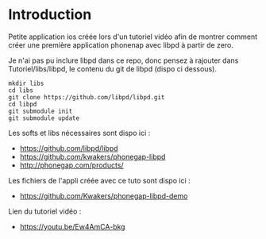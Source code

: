 Introduction
============

Petite application ios créée lors d'un tutoriel vidéo afin de montrer comment créer une première application phonenap avec libpd à partir de zero.

Je n'ai pas pu inclure libpd dans ce repo, donc pensez à rajouter dans Tutoriel/libs/libpd, le contenu du git de libpd (dispo ci dessous).

    mkdir libs
    cd libs
    git clone https://github.com/libpd/libpd.git
    cd libpd
    git submodule init
    git submodule update

Les softs et libs nécessaires sont dispo ici : 

- https://github.com/libpd/libpd
- https://github.com/kwakers/phonegap-libpd
- http://phonegap.com/products/

Les fichiers de l'appli créée avec ce tuto sont dispo ici : 

- https://github.com/Kwakers/phonegap-libpd-demo

Lien du tutoriel vidéo :

- https://youtu.be/Ew4AmCA-bkg


